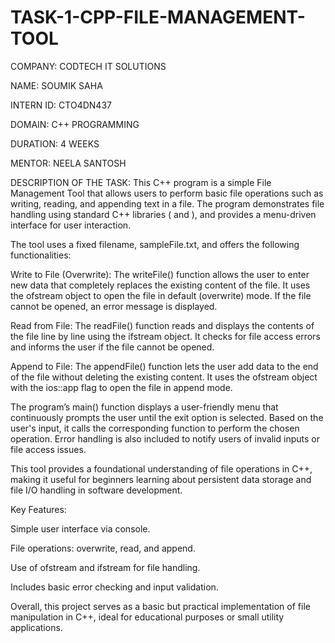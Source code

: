 # TASK-1-CPP-FILE-MANAGEMENT-TOOL

COMPANY: CODTECH IT SOLUTIONS

NAME: SOUMIK SAHA

INTERN ID: CTO4DN437

DOMAIN: C++ PROGRAMMING 

DURATION: 4 WEEKS

MENTOR: NEELA SANTOSH

DESCRIPTION OF THE TASK: 
This C++ program is a simple File Management Tool that allows users to perform basic file operations such as writing, reading, and appending text in a file. The program demonstrates file handling using standard C++ libraries (<iostream> and <fstream>), and provides a menu-driven interface for user interaction.

The tool uses a fixed filename, sampleFile.txt, and offers the following functionalities:

Write to File (Overwrite):
The writeFile() function allows the user to enter new data that completely replaces the existing content of the file. It uses the ofstream object to open the file in default (overwrite) mode. If the file cannot be opened, an error message is displayed.

Read from File:
The readFile() function reads and displays the contents of the file line by line using the ifstream object. It checks for file access errors and informs the user if the file cannot be opened.

Append to File:
The appendFile() function lets the user add data to the end of the file without deleting the existing content. It uses the ofstream object with the ios::app flag to open the file in append mode.

The program’s main() function displays a user-friendly menu that continuously prompts the user until the exit option is selected. Based on the user's input, it calls the corresponding function to perform the chosen operation. Error handling is also included to notify users of invalid inputs or file access issues.

This tool provides a foundational understanding of file operations in C++, making it useful for beginners learning about persistent data storage and file I/O handling in software development.

Key Features:

Simple user interface via console.

File operations: overwrite, read, and append.

Use of ofstream and ifstream for file handling.

Includes basic error checking and input validation.

Overall, this project serves as a basic but practical implementation of file manipulation in C++, ideal for educational purposes or small utility applications.




